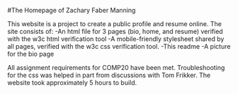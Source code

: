 #The Homepage of Zachary Faber Manning

This website is a project to create a public profile and resume online.
The site consists of:
	-An html file for 3 pages (bio, home, and resume) verified with the w3c
html verification tool
	-A mobile-friendly stylesheet shared by all pages, verified with the
w3c css verification tool.
	-This readme
	-A picture for the bio page

All assignment requirements for COMP20 have been met.
Troubleshooting for the css was helped in part from discussions with
Tom Frikker.
The website took approximately 5 hours to build.



